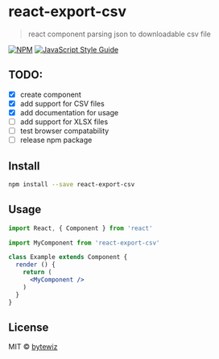 # react-export-csv

> react component parsing json to downloadable csv file

[![NPM](https://img.shields.io/npm/v/react-export-csv.svg)](https://www.npmjs.com/package/react-export-csv) [![JavaScript Style Guide](https://img.shields.io/badge/code_style-standard-brightgreen.svg)](https://standardjs.com)

## TODO:
- [X] create component
- [X] add support for CSV files
- [X] add documentation for usage
- [ ] add support for XLSX files
- [ ] test browser compatability
- [ ] release npm package

## Install

```bash
npm install --save react-export-csv
```

## Usage

```jsx
import React, { Component } from 'react'

import MyComponent from 'react-export-csv'

class Example extends Component {
  render () {
    return (
      <MyComponent />
    )
  }
}
```

## License

MIT © [bytewiz](https://github.com/bytewiz)
